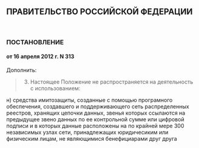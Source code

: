 ## ПРАВИТЕЛЬСТВО РОССИЙСКОЙ ФЕДЕРАЦИИ
 
### ПОСТАНОВЛЕНИЕ
#### от 16 апреля 2012 г. N 313

Дополнить:
> 3. Настоящее Положение не распространяется на деятельность с использованием:

н) средства имитозащиты, созданные с помощью програмного обеспечения, создавшего и поддерживающего сеть распределенных реестров, хранящих цепочки данных, звенья которых ссылаются на предыдущее звено данных по ее контрольной сумме или цифровой подписи и в которых данные расположены на по крайней мере 300 независимых узлах сети, принадлежащих юридичесиким или физическим лицам, не являющимися бенефициарами друг друга



